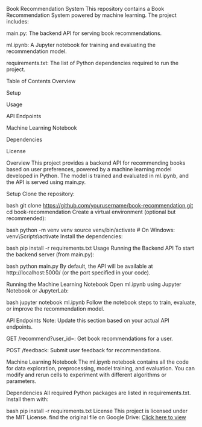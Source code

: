 Book Recommendation System
This repository contains a Book Recommendation System powered by machine learning. The project includes:

main.py: The backend API for serving book recommendations.

ml.ipynb: A Jupyter notebook for training and evaluating the recommendation model.

requirements.txt: The list of Python dependencies required to run the project.

Table of Contents
Overview

Setup

Usage

API Endpoints

Machine Learning Notebook

Dependencies

License

Overview
This project provides a backend API for recommending books based on user preferences, powered by a machine learning model developed in Python. The model is trained and evaluated in ml.ipynb, and the API is served using main.py.

Setup
Clone the repository:

bash
git clone https://github.com/yourusername/book-recommendation.git
cd book-recommendation
Create a virtual environment (optional but recommended):

bash
python -m venv venv
source venv/bin/activate  # On Windows: venv\Scripts\activate
Install the dependencies:

bash
pip install -r requirements.txt
Usage
Running the Backend API
To start the backend server (from main.py):

bash
python main.py
By default, the API will be available at http://localhost:5000/ (or the port specified in your code).

Running the Machine Learning Notebook
Open ml.ipynb using Jupyter Notebook or JupyterLab:

bash
jupyter notebook ml.ipynb
Follow the notebook steps to train, evaluate, or improve the recommendation model.

API Endpoints
Note: Update this section based on your actual API endpoints.

GET /recommend?user_id=<id>: Get book recommendations for a user.

POST /feedback: Submit user feedback for recommendations.

Machine Learning Notebook
The ml.ipynb notebook contains all the code for data exploration, preprocessing, model training, and evaluation. You can modify and rerun cells to experiment with different algorithms or parameters.

Dependencies
All required Python packages are listed in requirements.txt. Install them with:

bash
pip install -r requirements.txt
License
This project is licensed under the MIT License.
find the original file on Google Drive: [Click here to view](https://drive.google.com/file/d/1Zo0FYlKvWBtg6Ca_etscNeeNhPC-1Gz_/view?usp=sharing)
